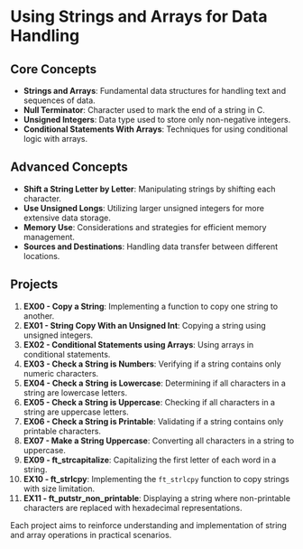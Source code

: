 # Using Strings and Arrays for Data Handling

## Core Concepts

- **Strings and Arrays**: Fundamental data structures for handling text and sequences of data.
- **Null Terminator**: Character used to mark the end of a string in C.
- **Unsigned Integers**: Data type used to store only non-negative integers.
- **Conditional Statements With Arrays**: Techniques for using conditional logic with arrays.

## Advanced Concepts

- **Shift a String Letter by Letter**: Manipulating strings by shifting each character.
- **Use Unsigned Longs**: Utilizing larger unsigned integers for more extensive data storage.
- **Memory Use**: Considerations and strategies for efficient memory management.
- **Sources and Destinations**: Handling data transfer between different locations.

## Projects

1. **EX00 - Copy a String**: Implementing a function to copy one string to another.
2. **EX01 - String Copy With an Unsigned Int**: Copying a string using unsigned integers.
3. **EX02 - Conditional Statements using Arrays**: Using arrays in conditional statements.
4. **EX03 - Check a String is Numbers**: Verifying if a string contains only numeric characters.
5. **EX04 - Check a String is Lowercase**: Determining if all characters in a string are lowercase letters.
6. **EX05 - Check a String is Uppercase**: Checking if all characters in a string are uppercase letters.
7. **EX06 - Check a String is Printable**: Validating if a string contains only printable characters.
8. **EX07 - Make a String Uppercase**: Converting all characters in a string to uppercase.
9. **EX09 - ft_strcapitalize**: Capitalizing the first letter of each word in a string.
10. **EX10 - ft_strlcpy**: Implementing the `ft_strlcpy` function to copy strings with size limitation.
11. **EX11 - ft_putstr_non_printable**: Displaying a string where non-printable characters are replaced with hexadecimal representations.

Each project aims to reinforce understanding and implementation of string and array operations in practical scenarios.
